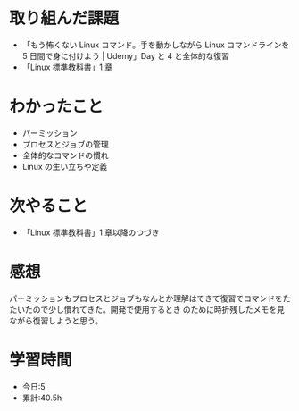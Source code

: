 # 取り組んだ課題

-   「もう怖くない Linux コマンド。手を動かしながら Linux コマンドラインを 5 日間で身に付けよう | Udemy」Day と 4 と全体的な復習
-   「Linux 標準教科書」1 章

# わかったこと

-   パーミッション
-   プロセスとジョブの管理
-   全体的なコマンドの慣れ
-   Linux の生い立ちや定義

# 次やること

-   「Linux 標準教科書」1 章以降のつづき

# 感想

パーミッションもプロセスとジョブもなんとか理解はできて復習でコマンドをたたいたので少し慣れてきた。開発で使用するとき
のために時折残したメモを見ながら復習しようと思う。

# 学習時間

-   今日:5
-   累計:40.5h

